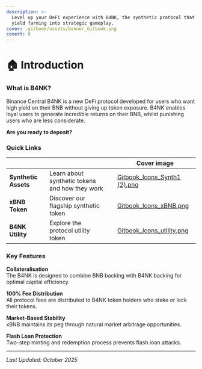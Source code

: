 ```yaml
---
description: >-
  Level up your DeFi experience with B4NK, the synthetic protocol that turns
  yield farming into strategic gameplay.
cover: .gitbook/assets/banner_Gitbook.png
coverY: 0
---
```


# 🏠 Introduction

### What is B4NK?

Binance Central B4NK is a new DeFi protocol developed for users who want high yield on their BNB without giving up token exposure. B4NK enables loyal users to generate incredible returns on their BNB, whilst punishing users who are less considerate.&#x20;



**Are you ready to deposit?**

### Quick Links

<table data-view="cards"><thead><tr><th></th><th></th><th data-hidden data-card-target data-type="content-ref"></th><th data-hidden data-card-cover data-type="image">Cover image</th></tr></thead><tbody><tr><td><strong>Synthetic Assets</strong></td><td>Learn about synthetic tokens and how they work</td><td></td><td><a href=".gitbook/assets/Gitbook_Icons_Synth1 (2).png">Gitbook_Icons_Synth1 (2).png</a></td></tr><tr><td><strong>xBNB Token</strong></td><td>Discover our flagship synthetic token</td><td></td><td><a href=".gitbook/assets/Gitbook_Icons_xBNB.png">Gitbook_Icons_xBNB.png</a></td></tr><tr><td><strong>B4NK Utility</strong></td><td>Explore the protocol utility token</td><td></td><td><a href=".gitbook/assets/Gitbook_Icons_utility.png">Gitbook_Icons_utility.png</a></td></tr></tbody></table>

### Key Features

**Collateralisation**\
The B4NK is designed to combine BNB backing with B4NK backing for optimal capital efficiency.

**100% Fee Distribution**\
All protocol fees are distributed to B4NK token holders who stake or lock their tokens.

**Market-Based Stability**\
xBNB maintains its peg through natural market arbitrage opportunities.

**Flash Loan Protection**\
Two-step minting and redemption process prevents flash loan attacks.

***

_Last Updated: October 2025_
